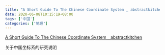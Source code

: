```yaml
---
title: "A Short Guide To The Chinese Coordinate System _ abstractkitchen"
date: 2020-06-08T10:15:19+08:00
tags: ['中国']
categories: ['地理']
---
```


[A Short Guide To The Chinese Coordinate System _ abstractkitchen](/地理/A%20Short%20Guide%20To%20The%20Chinese%20Coordinate%20System%20_%20abstractkitchen.com.html)


关于中国坐标系的研究说明